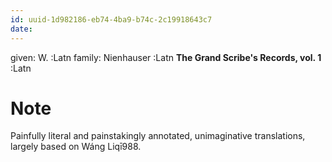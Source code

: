 ```yaml
---
id: uuid-1d982186-eb74-4ba9-b74c-2c19918643c7
date: 
---
```


given: W.  :Latn
family: Nienhauser :Latn
**The Grand Scribe's Records, vol. 1** :Latn
# Note
Painfully literal and painstakingly annotated, unimaginative translations, largely based on Wáng Liqī988.